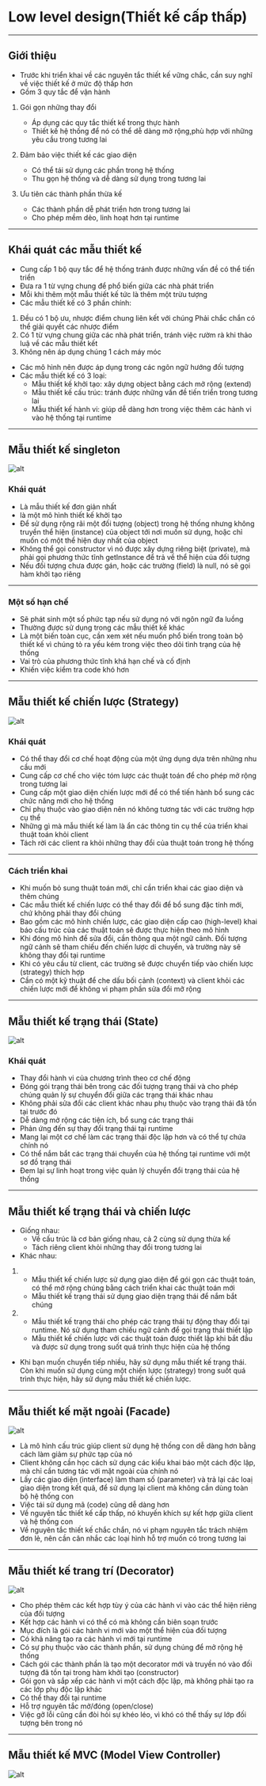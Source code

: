 # Low level design(Thiết kế cấp thấp)
---

## Giới thiệu
- Trước khi triển khai về các nguyên tắc thiết kế vững chắc, cần suy nghĩ về việc thiết kế ở mức độ thấp hơn
- Gồm 3 quy tắc để vận hành
1) Gói gọn những thay đổi 
 	- Áp dụng các quy tắc thiết kế trong thực hành
 	- Thiết kế hệ thống để nó có thể dễ dàng mở rộng,phù hợp với những yêu cầu trong tương lai 

2) Đảm bảo việc thiết kế các giao diện
 	- Có thể tái sử dụng các phần trong hệ thống 
 	- Thu gọn hệ thống và dễ dàng sử dụng trong tương lai

3) Ưu tiên các thành phần thừa kế
	- Các thành phần dễ phát triển hơn trong tương lai
	- Cho phép mềm dẻo, linh hoạt hơn tại runtime
---

## Khái quát các mẫu thiết kế
- Cung cấp 1 bộ quy tắc để hệ thống tránh được những vấn đề có thể tiến triển
- Đưa ra 1 từ vựng chung để phổ biến giữa các nhà phát triển
- Mỗi khi thêm một mẫu thiết kế tức là thêm một trừu tượng
- Các mẫu thiết kế có 3 phần chính:
1) Đều có 1 bộ ưu, nhược điểm chung liên kết với chúng
	Phải chắc chắn có thể giải quyết các nhược điểm
2) Có 1 từ vựng chung giữa các nhà phát triển, tránh việc rườm rà khi thảo luậ về các mẫu thiết kết
3) Không nên áp dụng chúng 1 cách máy móc
- Các mô hình nên được áp dụng trong các ngôn ngữ hướng đối tượng
- Các mẫu thiết kế có 3 loại:
	- Mẫu thiết kế khởi tạo: xây dựng object bằng cách mở rộng (extend)
	- Mẫu thiết kế cấu trúc: tránh được những vấn đề tiến triển trong tương lai
	- Mẫu thiết kế hành vi: giúp dễ dàng hơn trong việc thêm các hành vi vào hệ thống tại runtime
---

## Mẫu thiết kế singleton
![alt](https://allaravel.com/wp-content/uploads/2017/07/singleton-pattern-uml.png)
### Khái quát
- Là mẫu thiết kế đơn giản nhất
- là một mô hình thiết kế khởi tạo
- Để sử dụng rộng rãi một đối tượng (object) trong hệ thống nhưng không truyền thể hiện (instance) của object tới nơi muốn sử dụng, hoặc chỉ muốn có một thể hiện duy nhất của object
- Không thể gọi constructor vì nó được xây dựng riêng biệt (private), mà phải gọi phương thức tĩnh getInstance để trả về thể hiện của đối tượng
- Nếu đối tượng chưa được gán, hoặc các trường (field) là null, nó sẽ gọi hàm khởi tạo riêng
---

### Một số hạn chế
- Sẽ phát sinh một số phức tạp nếu sử dụng nó với ngôn ngữ đa luồng  
- Thường được sử dụng trong các mẫu thiết kế khác
- Là một biến toàn cục, cần xem xét nếu muốn phổ biến trong toàn bộ thiết kế vì chúng tỏ ra yếu kém trong việc theo dõi tình trạng của hệ thống
- Vai trò của phương thức tĩnh khá hạn chế và cố định
- Khiến việc kiểm tra code khó hơn 
---

## Mẫu thiết kế chiến lược (Strategy)
![alt](https://allaravel.com/wp-content/uploads/2017/07/Strategy-pattern-uml.png)
### Khái quát
- Có thể thay đổi cơ chế hoạt động của một ứng dụng dựa trên những nhu cầu mới
- Cung cấp cơ chế cho việc tóm lược các thuật toán để cho phép mở rộng trong tương lai
- Cung cấp một giao diện chiến lược mới để có thể tiến hành bổ sung các chức năng mới cho hệ thống
- Chỉ phụ thuộc vào giao diện nên nó không tương tác với các trường hợp cụ thể
- Những gì mà mẫu thiết kế làm là ẩn các thông tin cụ thể của triển khai thuật toán khỏi client
- Tách rời các client ra khỏi những thay đổi của thuật toán trong hệ thống
---

### Cách triển khai
- Khi muốn bỏ sung thuật toán mới, chỉ cần triển khai các giao diện và thêm chúng
- Các mẫu thiết kế chiến lược có thể thay đổi để bổ sung đặc tính mới, chứ không phải thay đổi chúng
- Bao gồm các mô hình chiến lược, các giao diện cấp cao (high-level) khai báo cấu trúc của các thuật toán sẽ được thực hiện theo mô hình
- Khi đóng mô hình để sửa đổi, cần thông qua một ngữ cảnh. Đối tượng ngữ cảnh sẽ tham chiếu đến chiến lược di chuyển, và trường này sẽ không thay đổi tại runtime
- Khi có yêu cầu từ client, các trường sẽ được chuyển tiếp vào chiến lược (strategy) thích hợp
- Cần có một kỹ thuật để che dấu bối cảnh (context) và client khỏi các chiến lược mới để không vi phạm phần sửa đổi mở rộng
---

## Mẫu thiết kế trạng thái (State)
![alt](https://i2.wp.com/www.dofactory.com/images/diagrams/net/proxy.gif)
### Khái quát
- Thay đổi hành vi của chương trình theo cơ chế động
- Đóng gói trạng thái bên trong các đối tượng trạng thái và cho phép chúng quản lý sự chuyển đổi giữa các trạng thái khác nhau
- Không phải sửa đổi các client khác nhau phụ thuộc vào trạng thái đã tồn tại trước đó
- Dễ dàng mở rộng các tiện ích, bổ sung các trạng thái
- Phản ứng đến sự thay đổi trạng thái tại runtime
- Mang lại một cơ chế làm các trạng thái độc lập hơn và có thể tự chứa chính nó
- Có thể nắm bắt các trạng thái chuyển của hệ thống tại runtime với một sơ đồ trạng thái
- Đem lại sự linh hoạt trong việc quản lý chuyển đổi trạng thái của hệ thống
---

## Mẫu thiết kế trạng thái và chiến lược
- Giống nhau:
	- Về cấu trúc là cơ bản giống nhau, cả 2 cùng sử dụng thừa kế
	- Tách riêng client khỏi những thay đổi trong tương lai
- Khác nhau:
1)
	- Mẫu thiết kế chiến lược sử dụng giao diện để gói gọn các thuật toán, có thể mở rộng chúng bằng cách triển khai các thuật toán mới
  	- Mẫu thiết kế trạng thái sử dụng giao diện trạng thái để nắm bắt chúng
2) 
	- Mẫu thiết kế trạng thái cho phép các trạng thái tự động thay đổi tại runtime. Nó sử dụng tham chiếu ngữ cảnh để gọi trạng thái thiết lập
	- Mẫu thiết kế chiến lược với các thuật toán được thiết lập khi bắt đầu và được sử dụng trong suốt quá trình thực hiện của hệ thống
- Khi bạn muốn chuyển tiếp nhiều, hãy sử dụng mẫu thiết kế trạng thái. Còn khi muốn sử dụng cùng một chiến lược (strategy) trong suốt quá trình thực hiện, hãy sử dụng mẫu thiết kế chiến lược.
---

## Mẫu thiết kế mặt ngoài (Facade)
![alt](http://aptech.fpt.edu.vn/images/CongNghe07-04-06_pic1_large.gif)
- Là mô hình cấu trúc giúp client sử dụng hệ thống con dễ dàng hơn bằng cách làm giảm sự phức tạp của nó
- Client không cần học cách sử dụng các kiểu khai báo một cách độc lập, mà chỉ cần tương tác với mặt ngoài của chính nó
- Lấy các giao diện (interface) làm tham số (parameter) và trả lại các loaị giao diện trong kết quả, để sử dụng lại client mà không cần dùng toàn bộ hệ thống con
- Việc tái sử dụng mã (code) cũng dễ dàng hơn
- Về nguyên tắc thiết kế cấp thấp, nó khuyến khích sự kết hợp giữa client và hệ thống con
- Về nguyên tắc thiết kế chắc chắn, nó vi phạm nguyên tắc trách nhiệm đơn lẻ, nên cần cân nhắc các loại hình hỗ trợ muốn có trong tương lai
---

## Mẫu thiết kế trang trí (Decorator)
![alt](https://allaravel.com/wp-content/uploads/2017/07/decorator-pattern-uml.png)
- Cho phép thêm các kết hợp tùy ý của các hành vi vào các thể hiện riêng của đối tượng
- Kết hợp các hành vi có thể có mà không cần biên soạn trước
- Mục đích là gói các hành vi mới vào một thể hiện của đối tượng
- Có khả năng tạo ra các hành vi mới tại runtime
- Có sự phụ thuộc vào các thành phần, sử dụng chúng để mở rộng hệ thống
- Cách gói các thành phần là tạo một decorator mới và truyền nó vào đối tượng đã tồn tại trong hàm khởi tạo (constructor)
- Gói gọn và sắp xếp các hành vi một cách độc lập, mà không phải tạo ra các lớp phụ độc lập khác
- Có thể thay đổi tại runtime
- Hỗ trợ nguyên tắc mở/đóng (open/close)
- Việc gỡ lỗi cũng cần đòi hỏi sự khéo léo, vì khó có thể thấy sự lớp đối tượng bên trong nó
---

## Mẫu thiết kế MVC (Model View Controller)
![alt](https://i.stack.imgur.com/E5ynk.png)





